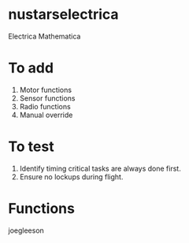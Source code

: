 # nustarselectrica
Electrica Mathematica

# To add
1. Motor functions
2. Sensor functions
3. Radio functions
4. Manual override

# To test
1. Identify timing critical tasks are always done first.
2. Ensure no lockups during flight.

# Functions


joegleeson